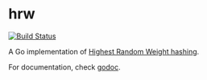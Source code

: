 hrw
===

[![Build Status](https://travis-ci.org/codahale/hrw.png?branch=master)](https://travis-ci.org/codahale/hrw)

A Go implementation of
[Highest Random Weight hashing](http://en.wikipedia.org/wiki/Rendezvous_hashing).

For documentation, check [godoc](http://godoc.org/github.com/codahale/hrw).
